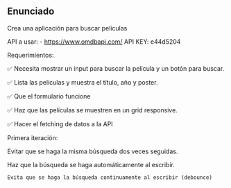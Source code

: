 ## Enunciado

Crea una aplicación para buscar películas

API a usar: - https://www.omdbapi.com/
API KEY: e44d5204

Requerimientos:

✅ Necesita mostrar un input para buscar la película y un botón para buscar.

✅ Lista las películas y muestra el título, año y poster.

✅ Que el formulario funcione

✅ Haz que las películas se muestren en un grid responsive.

✅ Hacer el fetching de datos a la API

Primera iteración:

   Evitar que se haga la misma búsqueda dos veces seguidas.

   Haz que la búsqueda se haga automáticamente al escribir.

    Evita que se haga la búsqueda continuamente al escribir (debounce)